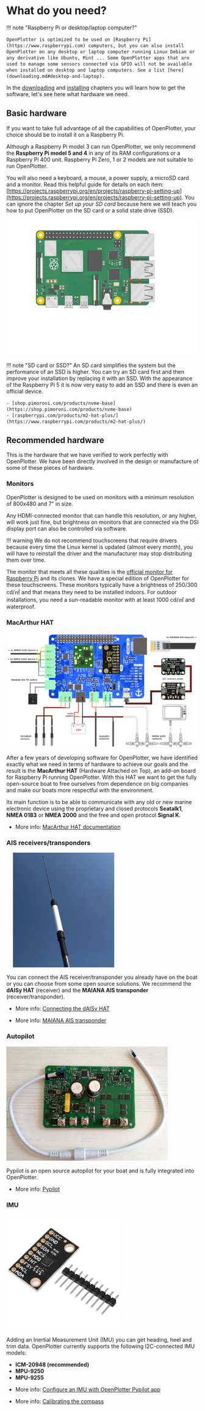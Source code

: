 # What do you need?

!!! note "Raspberry Pi or desktop/laptop computer?"

	OpenPlotter is optimized to be used on [Raspberry Pi](https://www.raspberrypi.com) computers, but you can also install OpenPlotter on any desktop or laptop computer running Linux Debian or any derivative like Ubuntu, Mint ... Some OpenPlotter apps that are used to manage some sensors connected via GPIO will not be available when installed on desktop and laptop computers. See a list [here](downloading.md#desktop-and-laptop).

In the [downloading](downloading.md) and [installing](installing.md) chapters you will learn how to get the software, let's see here what hardware we need.

## Basic hardware

If you want to take full advantage of all the capabilities of OpenPlotter, your choice should be to install it on a Raspberry Pi.

Although a Raspberry Pi model 3 can run OpenPlotter, we only recommend the **Raspberry Pi model 5 and 4** in any of its RAM configurations or a Raspberry Pi 400 unit. Raspberry Pi Zero, 1 or 2 models are not suitable to run OpenPlotter.

You will also need a keyboard, a mouse, a power supply, a microSD card and a monitor. Read this helpful guide for details on each item: [https://projects.raspberrypi.org/en/projects/raspberry-pi-setting-up](https://projects.raspberrypi.org/en/projects/raspberry-pi-setting-up). You can ignore the chapter *Set up your SD card* because here we will teach you how to put OpenPlotter on the SD card or a solid state drive (SSD).

![pi-plug-in](img/pi-plug-in.gif)

!!! note "SD card or SSD?"
	An SD card simplifies the system but the performance of an SSD is higher. You can try an SD card first and then improve your installation by replacing it with an SSD. With the appearance of the Raspberry Pi 5 it is now very easy to add an SSD and there is even an official device.

	- [shop.pimoroni.com/products/nvme-base](https://shop.pimoroni.com/products/nvme-base)
	- [raspberrypi.com/products/m2-hat-plus/](https://www.raspberrypi.com/products/m2-hat-plus/)

## Recommended hardware

This is the hardware that we have verified to work perfectly with OpenPlotter. We have been directly involved in the design or manufacture of some of these pieces of hardware.

### Monitors

OpenPlotter is designed to be used on monitors with a minimum resolution of 800x480 and 7” in size.

Any HDMI-connected monitor that can handle this resolution, or any higher, will work just fine, but brightness on monitors that are connected via the DSI display port can also be controlled via software.

!!! warning 
	We do not recommend touchscreens that require drivers because every time the Linux kernel is updated (almost every month), you will have to reinstall the driver and the manufacturer may stop distributing them over time.

The monitor that meets all these qualities is the [official monitor for Raspberry Pi](https://www.raspberrypi.com/products/raspberry-pi-touch-display) and its clones. We have a special edition of OpenPlotter for these touchscreens. These monitors typically have a brightness of 250/300 cd/㎡ and that means they need to be installed indoors. For outdoor installations, you need a sun-readable monitor with at least 1000 cd/㎡ and waterproof.

### MacArthur HAT

![MacArthur-HAT](https://raw.githubusercontent.com/OpenMarine/MacArthur-HAT/main/images/macarthur-diagram.png)

After a few years of developing software for OpenPlotter, we have identified exactly what we need in terms of hardware to achieve our goals and the result is the **MacArthur HAT** (Hardware Attached on Top), an add-on board for Raspberry Pi running OpenPlotter. With this HAT we want to get the fully open-source boat to free ourselves from dependence on big companies and make our boats more respectful with the environment.

Its main function is to be able to communicate with any old or new marine electronic device using the proprietary and closed protocols **Seatalk1**, **NMEA 0183** or **NMEA 2000** and the free and open protocol **Signal K**.

* More info: [MacArthur HAT documentation](https://macarthur-hat-documentation.readthedocs.io/en/latest/)

### AIS receivers/transponders

![maiana-ais-base-kit](img/maiana-ais-base-kit.png)

You can connect the AIS receiver/transponder you already have on the boat or you can choose from some open source solutions. We recommend the **dAISy HAT** (receiver) and the **MAIANA AIS transponder** (receiver/transponder).

* More info: [Connecting the dAISy HAT](../serial/connectingdAISy.md)

* More info: [MAIANA AIS transponder](../maiana/maiana_app.md)

### Autopilot

![pypilot-mid-power-motor-controller](img/pypilot-mid-power-motor-controller.jpg)

Pypilot is an open source autopilot for your boat and is fully integrated into OpenPlotter.

* More info: [Pypilot](../pypilot/pypilot_app.md)

### IMU

![imu](img/imu.png)

Adding an Inertial Measurement Unit (IMU) you can get heading, heel and trim data. OpenPlotter currently supports the following I2C-connected IMU models:

- **ICM-20948 (recommended)**
- **MPU-9250**
- **MPU-9255**
<!-- -->
- More info: [Configure an IMU with OpenPlotter Pypilot app](../pypilot/imu.md)

- More info: [Calibrating the compass](../pypilot/calibration.md)

